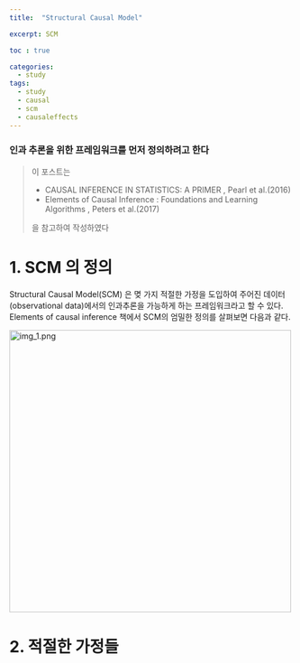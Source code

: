 ```yaml
---
title:  "Structural Causal Model"

excerpt: SCM 

toc : true

categories:
  - study
tags:
  - study
  - causal
  - scm 
  - causaleffects 
---
```

### 인과 추론을 위한 프레임워크를 먼저 정의하려고 한다

>이 포스트는
> - CAUSAL INFERENCE IN STATISTICS: A PRIMER , Pearl et al.(2016)
> - Elements of Causal Inference : Foundations and Learning Algorithms , Peters et al.(2017)
> 
> 을 참고하여 작성하였다 

#  1. SCM  의 정의 

Structural Causal Model(SCM) 은 몆 가지 적절한 가정을 도입하여 주어진 데이터(observational data)에서의 인과추론을 가능하게 하는
프레임워크라고 할 수 있다. Elements of causal inference 책에서 SCM의 엄밀한 정의를 살펴보면 다음과 같다.

<img alt="img_1.png" height="500" src="assets/images/study/scm1/img.png" width="500"/>







# 2. 적절한 가정들 


